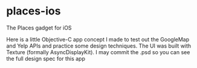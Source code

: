 # places-ios
The Places gadget for iOS

Here is a little Objective-C app concept I made to test out the GoogleMap and Yelp APIs and practice some design techniques. The UI was built with Texture (formally AsyncDisplayKit). I may commit the .psd so you can see the full design spec for this app
